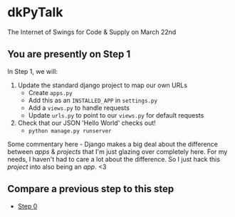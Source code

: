 # dkPyTalk
The Internet of Swings for Code &amp; Supply on March 22nd

## You are presently on Step 1
In Step 1, we will:
1. Update the standard django project to map our own URLs
   * Create `apps.py`
   * Add this as an `INSTALLED_APP` in `settings.py`
   * Add a `views.py` to handle requests
   * Update `urls.py` to point to our `views.py` for default requests
2. Check that our JSON 'Hello World' checks out!
   * `python manage.py runserver`

Some commentary here - Django makes a big deal about the difference between _apps_ & _projects_ that I'm just glazing over completely here. For my needs, I haven't had to care a lot about the difference. So I just hack this _project_ into also being an _app_. <3

## Compare a previous step to this step
* [Step 0](https://github.com/mressler/dkPyTalk/compare/step-0...step-1)